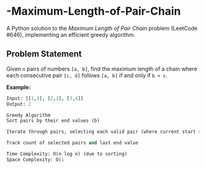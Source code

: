 # -Maximum-Length-of-Pair-Chain

A Python solution to the *Maximum Length of Pair Chain* problem (LeetCode #646), implementing an efficient greedy algorithm.

## Problem Statement
Given `n` pairs of numbers `[a, b]`, find the maximum length of a chain where each consecutive pair `[c, d]` follows `[a, b]` if and only if `b < c`.

**Example:**
```python
Input: [[1,2], [2,3], [3,4]]
Output: 2

Greedy Algorithm
Sort pairs by their end values (b)

Iterate through pairs, selecting each valid pair (where current start > last end)

Track count of selected pairs and last end value

Time Complexity: O(n log n) (due to sorting)
Space Complexity: O(1
